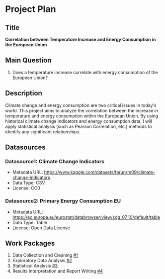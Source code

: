 # Project Plan

## Title
**Correlation between Temperature Increase and Energy Consumption in the European Union**

## Main Question
1. Does a temperature increase correlate with energy consumption of the European Union?

## Description
Climate change and energy consumption are two critical issues in today's world. This project aims to analyze the correlation between the increase in temperature and energy consumption within the European Union. By using historical climate change indicators and energy consumption data, I will apply statistical analysis (such as Pearson Correlation, etc.) methods to identify any significant relationships. 

## Datasources

### Datasource1: Climate Change Indicators
* Metadata URL: https://www.kaggle.com/datasets/tarunrm09/climate-change-indicators
* Data Type: CSV
* License: CC0

### Datasource2: Primary Energy Consumption EU
* Metadata URL: https://ec.europa.eu/eurostat/databrowser/view/sdg_07_10/default/table
* Data Type: Table
* License: Open Data License

## Work Packages
1. Data Collection and Cleaning [#1][i1]
2. Exploratory Data Analysis [#2][i2]
3. Statistical Analysis [#3][i3]
4. Results Interpretation and Report Writing [#4][i4]

[i1]: https://github.com/dennismstfc/FAU-MADE-project/issues/1
[i2]: https://github.com/dennismstfc/FAU-MADE-project/issues/2
[i3]: https://github.com/dennismstfc/FAU-MADE-project/issues/3
[i4]: https://github.com/dennismstfc/FAU-MADE-project/issues/4